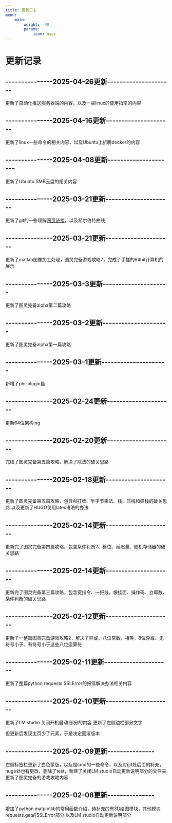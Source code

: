 ```yaml
---
title: 更新日志
menu:
    main: 
        weight: -90
        params:
            icon: user
---
```


# 更新记录
## ---------------2025-04-26更新---------------------

更新了自动化推送服务器端的内容，以及一些linux的使用指南的内容

## ---------------2025-04-16更新---------------------

更新了linux一些命令的相关内容，以及Ubuntu上折腾docker的内容

## ---------------2025-04-08更新---------------------

更新了Ubuntu SMB云盘的相关内容

## ---------------2025-03-21更新---------------------

更新了git的一些理解[网页链接](https://adeepblue.github.io/p/git%E5%88%9D%E5%A7%8B%E5%8C%96%E8%AE%B0%E5%BD%95/)，以及希尔伯特曲线

## ---------------2025-03-21更新---------------------

更新了matlab图像加工处理，图灵完备游戏攻略7，完成了手搓的64bit计算机的展示

## ---------------2025-03-3更新---------------------

更新了图灵完备alpha第二篇攻略

## ---------------2025-03-2更新---------------------

更新了图灵完备alpha第一篇攻略

## ---------------2025-03-1更新---------------------

新增了phi-plugin篇

## ---------------2025-02-24更新---------------------

更新64位架构ing

## ---------------2025-02-20更新---------------------

完结了图灵完备第五篇攻略，解决了除法的破关思路

## ---------------2025-02-18更新---------------------

更新了图灵完备第五篇攻略，包含AI打牌、半字节乘法、栈、压栈和弹栈的破关思路
以及更新了HUGO使用latex语法的办法

## ---------------2025-02-14更新---------------------

更新完了图灵完备第四篇攻略，包含条件判断2、移位、延迟量、随机存储器的破关思路

## ---------------2025-02-14更新---------------------

更新完了图灵完备第三篇攻略，包含宽指令、一把线，像挂面、操作码、立即数、条件判断的破关思路

## ---------------2025-02-12更新---------------------

更新了一整篇图灵完备游戏攻略2，解决了异或、八位常数，相等，8位异或、无符号小于、有符号小于这些八位运算符

## ---------------2025-02-11更新---------------------

更新了整篇python requests SSLError的报错解决办法相关内容

## ---------------2025-02-10更新---------------------

更新了LM studio 关闭开机启动 部分的内容
更新了左侧边栏部分文字

但更新后发现主页少了元素，于是决定回滚版本

## ---------------2025-02-09更新---------------

左侧标签栏更新了白色蒙版，以及是cmd的一些命令，以及对git处后面的补充，hugo处也有更改，删除了test，新建了关闭LM studio自动更新说明部分的文件夹
更新了图灵完备的游戏攻略内容

## ---------------2025-02-08更新---------------

增加了python matplotlib的常用函数介绍，待补充的有3D绘图模块，其他模块requests.get的SSLError部分
以及LM studio自动更新说明部分
